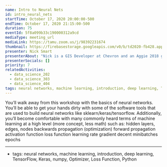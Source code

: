 ```yaml
---
name: Intro to Neural Nets
id: intro_neural_nets
startTime: October 17, 2020 20:00:00-500
endTime: October 17, 2020 21:15:00-500
duration: 75
eventId: 5f8a099b33c190000312a9cd
mediaType: meeting_url
mediaLink: https://tamu.zoom.us/j/98392231674
thumbnail: https://firebasestorage.googleapis.com/v0/b/td2020-fb428.appspot.com/o/image%20(5).png?alt=media&token=f4fc131a-8e0c-4b81-9e6e-3c7992a18167
presenter: Nick Smart
presenterAbout: "Nick is a GIS Developer at Chevron and an Aggie 2018 grad."
presenterSocials: []
priority: 7
relatedActivities:
  - data_science_202
  - data_science_303
  - data_science_404
tags: neural networks, machine learning, introduction, deep learning, TensorFlow, Keras, numpy, Optimizer, Loss Function, Python
---
```


You’ll walk away from this workshop with the basics of neural networks. You’ll be able to get your hands dirty with some of the software tools that are used to build neural networks like sklearn/keras/tensorflow. Additionally, you’ll become comfortable with many commonly heard terms of machine learning at a high level (more concept, less math) such as:
hidden layers, edges, nodes
backwards propagation (optimization)
forward propagation
activation function
loss function
learning rate
gradient decent
minibatches
epochs

---

- tags: neural networks, machine learning, introduction, deep learning, TensorFlow, Keras, numpy, Optimizer, Loss Function, Python
